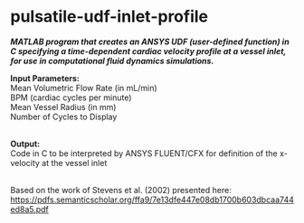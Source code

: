 # pulsatile-udf-inlet-profile
<b><i>MATLAB program that creates an ANSYS UDF (user-defined function) in C specifying a time-dependent cardiac velocity profile at a vessel inlet, for use in computational fluid dynamics simulations.</b></i><br>

<b>Input Parameters:</b><br>
Mean Volumetric Flow Rate (in mL/min)<br>
BPM (cardiac cycles per minute)<br>
Mean Vessel Radius (in mm)<br>
Number of Cycles to Display<br><br>
    
<b>Output:</b><br>
Code in C to be interpreted by ANSYS FLUENT/CFX for definition of the x-velocity at the vessel inlet<br><br>

Based on the work of Stevens et al. (2002) presented here:<br>
https://pdfs.semanticscholar.org/ffa9/7e13dfe447e08db1700b603dbcaa744ed8a5.pdf
